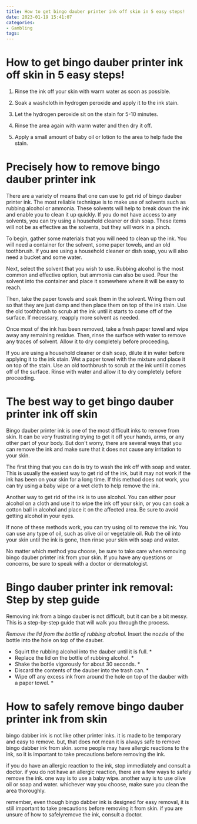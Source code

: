 ```yaml
---
title: How to get bingo dauber printer ink off skin in 5 easy steps!
date: 2023-01-19 15:41:07
categories:
- Gambling
tags:
---
```



#  How to get bingo dauber printer ink off skin in 5 easy steps!

1. Rinse the ink off your skin with warm water as soon as possible.

2. Soak a washcloth in hydrogen peroxide and apply it to the ink stain.

3. Let the hydrogen peroxide sit on the stain for 5-10 minutes.

4. Rinse the area again with warm water and then dry it off.

5. Apply a small amount of baby oil or lotion to the area to help fade the stain.

#  Precisely how to remove bingo dauber printer ink

There are a variety of means that one can use to get rid of bingo dauber printer ink. The most reliable technique is to make use of solvents such as rubbing alcohol or ammonia. These solvents will help to break down the ink and enable you to clean it up quickly. If you do not have access to any solvents, you can try using a household cleaner or dish soap. These items will not be as effective as the solvents, but they will work in a pinch.

To begin, gather some materials that you will need to clean up the ink. You will need a container for the solvent, some paper towels, and an old toothbrush. If you are using a household cleaner or dish soap, you will also need a bucket and some water.

Next, select the solvent that you wish to use. Rubbing alcohol is the most common and effective option, but ammonia can also be used. Pour the solvent into the container and place it somewhere where it will be easy to reach.

Then, take the paper towels and soak them in the solvent. Wring them out so that they are just damp and then place them on top of the ink stain. Use the old toothbrush to scrub at the ink until it starts to come off of the surface. If necessary, reapply more solvent as needed.

Once most of the ink has been removed, take a fresh paper towel and wipe away any remaining residue. Then, rinse the surface with water to remove any traces of solvent. Allow it to dry completely before proceeding.

If you are using a household cleaner or dish soap, dilute it in water before applying it to the ink stain. Wet a paper towel with the mixture and place it on top of the stain. Use an old toothbrush to scrub at the ink until it comes off of the surface. Rinse with water and allow it to dry completely before proceeding.

#  The best way to get bingo dauber printer ink off skin

Bingo dauber printer ink is one of the most difficult inks to remove from skin. It can be very frustrating trying to get it off your hands, arms, or any other part of your body. But don't worry, there are several ways that you can remove the ink and make sure that it does not cause any irritation to your skin.

The first thing that you can do is try to wash the ink off with soap and water. This is usually the easiest way to get rid of the ink, but it may not work if the ink has been on your skin for a long time. If this method does not work, you can try using a baby wipe or a wet cloth to help remove the ink.

Another way to get rid of the ink is to use alcohol. You can either pour alcohol on a cloth and use it to wipe the ink off your skin, or you can soak a cotton ball in alcohol and place it on the affected area. Be sure to avoid getting alcohol in your eyes.

If none of these methods work, you can try using oil to remove the ink. You can use any type of oil, such as olive oil or vegetable oil. Rub the oil into your skin until the ink is gone, then rinse your skin with soap and water.

No matter which method you choose, be sure to take care when removing bingo dauber printer ink from your skin. If you have any questions or concerns, be sure to speak with a doctor or dermatologist.

#  Bingo dauber printer ink removal: Step by step guide

Removing ink from a bingo dauber is not difficult, but it can be a bit messy. This is a step-by-step guide that will walk you through the process.

*Remove the lid from the bottle of rubbing alcohol.*
 Insert the nozzle of the bottle into the hole on top of the dauber. 
* Squirt the rubbing alcohol into the dauber until it is full. *
* Replace the lid on the bottle of rubbing alcohol. *
* Shake the bottle vigorously for about 30 seconds. *
* Discard the contents of the dauber into the trash can. *
* Wipe off any excess ink from around the hole on top of the dauber with a paper towel. *

#  How to safely remove bingo dauber printer ink from skin

bingo dabber ink is not like other printer inks. it is made to be temporary and easy to remove. but, that does not mean it is always safe to remove bingo dabber ink from skin. some people may have allergic reactions to the ink, so it is important to take precautions before removing the ink.

if you do have an allergic reaction to the ink, stop immediately and consult a doctor. if you do not have an allergic reaction, there are a few ways to safely remove the ink. one way is to use a baby wipe. another way is to use olive oil or soap and water. whichever way you choose, make sure you clean the area thoroughly.

remember, even though bingo dabber ink is designed for easy removal, it is still important to take precautions before removing it from skin. if you are unsure of how to safelyremove the ink, consult a doctor.